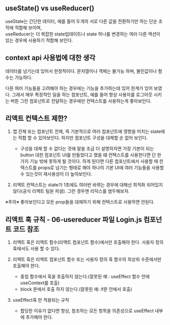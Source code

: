 ## useState() vs useReducer()

useState는 간단한 데이터, 예를 들어 두개의 서로 다른 값을 전환하기만 하는 단순 조작에 적합해 보이며,<br>
useReducer는 더 복잡한 state업데이트나 state 하나를 변경하는 여러 다른 액션이 있는 경우에 사용하기 적합해 보인다.

## context api 사용법에 대한 생각

데이터를 넘기는데 있어서 한정적이다. 문자열이나 객체는 불가능 하며, 불린값이나 함수는 가능하다.

다른 여러 기능들을 고려해야 하는 경우에는 기능을 추가하는데 있어 한계가 있어 보였다. 그래서 매우 특정적인 일을 하는 컴포넌트, 예를 들어 항상 사용자를 로그아웃 시키는 버튼 그런 컴포넌트로 전달하는 경우에만 컨텍스트를 사용하는게 좋아보인다.

## 리액트 컨텍스트 제한?

1.  앱 전체 또는 컴포넌트 전체, 즉 기본적으로 여러 컴포넌트에 영향을 미치는 state에는 적합 할 수 있어보인다. 하지만 컴포넌트 구성을 대체할 순 없어 보인다.


    -   구성을 대체 할 수 없다는 것에 말을 조금 더 설명하자면 가장 기본이 되는 button 대한 컴포넌트 UI를 만들었다고 했을 떄 컨텍스트를 사용한다면 단 한가지 기능 밖에 못하게 될 것이다. 하게 된다면 다른 컴포넌트에서 사용할 때 컨텍스트를 props로 넘기는 형태로 해야 하나의 기본 UI에 여러 기능들을 사용할 수 있는것이 재사용성이 더 높아보인다.

2.  리액트 컨텍스트는 state가 1초에도 여러번 바뀌는 경우에 대해선 최적화 되어있지 않다(공식 리액트 팀원 피셜). 그런 경우엔 리덕스를 염두해보자.

※주의※ 좋아보인다고 모든 prop들을 대체하기 위해 컨텍스트로 사용하면 안된다.

## 리액트 훅 규칙 - 06-usereducer 파일 Login.js 컴포넌트 코드 참조

1. 리액트 훅은 리액트 함수(리액트 컴포넌트 함수)에서만 호출해야 한다. 사용자 정의 훅에서도 사용 할 수 있다.

2. 리액트 훅은 리액트 컴포넌트 함수 또는 사용자 정의 훅 함수의 최상위 수준에서만 호출해야 한다.

    - 중첩 함수에서 훅을 호출하지 않는다.(잘못된 예 : useEffect 함수 안에 useContext를 호출)
    - block 문에서 호출 하지 않는다.(잘못된 예: if문 안에서 호출)

3. useEffect훅 만 적용되는 규칙
    - 합당한 이유가 없다면 항상, 참조하는 모든 항목을 의존성으로 useEffect 내부에 추가해야 한다.
